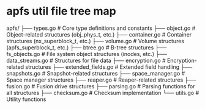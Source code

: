 # apfs util file tree map

apfs/
├── types.go                  # Core type definitions and constants
├── object.go                 # Object-related structures (obj_phys_t, etc.)
├── container.go              # Container structures (nx_superblock_t, etc.)
├── volume.go                 # Volume structures (apfs_superblock_t, etc.)
├── btree.go                  # B-tree structures
├── fs_objects.go             # File system object structures (inodes, etc.)
├── data_streams.go           # Structures for file data
├── encryption.go             # Encryption-related structures
├── extended_fields.go        # Extended field handling
├── snapshots.go              # Snapshot-related structures
├── space_manager.go          # Space manager structures
├── reaper.go                 # Reaper-related structures
├── fusion.go                 # Fusion drive structures
├── parsing.go                # Parsing functions for all structures
├── checksum.go               # Checksum implementation
└── utils.go                  # Utility functions